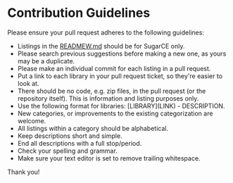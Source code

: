 # Contribution Guidelines
Please ensure your pull request adheres to the following guidelines:

* Listings in the [READMEW.md](README.md) should be for SugarCE only. 
* Please search previous suggestions before making a new one, as yours may be a duplicate.
* Please make an individual commit for each listing in a pull request.
* Put a link to each library in your pull request ticket, so they're easier to look at.
* There should be no code, e.g. zip files, in the pull request (or the repository itself). This is information and listing purposes only. 
* Use the following format for libraries: \[LIBRARY\]\(LINK\) - DESCRIPTION.
* New categories, or improvements to the existing categorization are welcome.
* All listings within a category should be alphabetical. 
* Keep descriptions short and simple. 
* End all descriptions with a full stop/period.
* Check your spelling and grammar.
* Make sure your text editor is set to remove trailing whitespace.

Thank you!